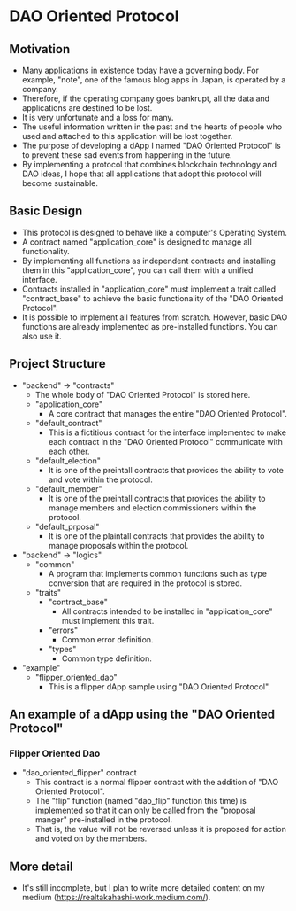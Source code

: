 # DAO Oriented Protocol
## Motivation
- Many applications in existence today have a governing body. For example, "note", one of the famous blog apps in Japan, is operated by a company.
- Therefore, if the operating company goes bankrupt, all the data and applications are destined to be lost.
- It is very unfortunate and a loss for many.
- The useful information written in the past and the hearts of people who used and attached to this application will be lost together.
- The purpose of developing a dApp I named "DAO Oriented Protocol" is to prevent these sad events from happening in the future.
- By implementing a protocol that combines blockchain technology and DAO ideas, I hope that all applications that adopt this protocol will become sustainable.
## Basic Design
- This protocol is designed to behave like a computer's Operating System.
- A contract named "application_core" is designed to manage all functionality.
- By implementing all functions as independent contracts and installing them in this "application_core", you can call them with a unified interface.
- Contracts installed in "application_core" must implement a trait called "contract_base" to achieve the basic functionality of the "DAO Oriented Protocol".
- It is possible to implement all features from scratch. However, basic DAO functions are already implemented as pre-installed functions. You can also use it.
## Project Structure
- "backend" -> "contracts"
  -  The whole body of "DAO Oriented Protocol" is stored here.
  - "application_core"
    - A core contract that manages the entire "DAO Oriented Protocol".
  - "default_contract"
    - This is a fictitious contract for the interface implemented to make each contract in the "DAO Oriented Protocol" communicate with each other.
  - "default_election"
    - It is one of the preintall contracts that provides the ability to vote and vote within the protocol.
  - "default_member"
    - It is one of the preintall contracts that provides the ability to manage members and election commissioners within the protocol.
  - "default_prposal"
    - It is one of the plaintall contracts that provides the ability to manage proposals within the protocol.
- "backend" -> "logics"
  - "common"
     - A program that implements common functions such as type conversion that are required in the protocol is stored.
  - "traits"
    - "contract_base"
      - All contracts intended to be installed in "application_core" must implement this trait.
    - "errors"
      - Common error definition.
    - "types"
      - Common type definition.
- "example"
  - "flipper_oriented_dao"
    - This is a flipper dApp sample using "DAO Oriented Protocol". 
## An example of a dApp using the "DAO Oriented Protocol"
### Flipper Oriented Dao
- "dao_oriented_flipper" contract
  - This contract is a normal flipper contract with the addition of "DAO Oriented Protocol".
  - The "flip" function (named "dao_flip" function this time) is implemented so that it can only be called from the "proposal manger" pre-installed in the protocol.
  - That is, the value will not be reversed unless it is proposed for action and voted on by the members.
## More detail
- It's still incomplete, but I plan to write more detailed content on my medium (https://realtakahashi-work.medium.com/).